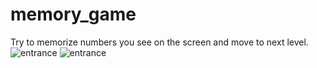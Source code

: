 # memory_game
Try to memorize numbers you see on the screen and move to next level.
![entrance](https://github.com/doraesus/memory_game/blob/main/readme_imgs/executable.png)
![entrance](https://github.com/doraesus/memory_game/blob/main/readme_imgs/entrance.png)



